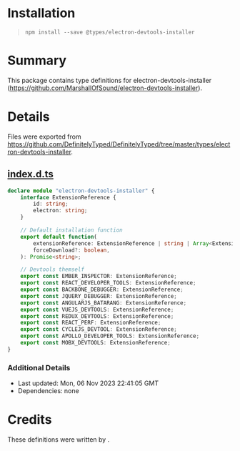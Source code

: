 # Installation
> `npm install --save @types/electron-devtools-installer`

# Summary
This package contains type definitions for electron-devtools-installer (https://github.com/MarshallOfSound/electron-devtools-installer).

# Details
Files were exported from https://github.com/DefinitelyTyped/DefinitelyTyped/tree/master/types/electron-devtools-installer.
## [index.d.ts](https://github.com/DefinitelyTyped/DefinitelyTyped/tree/master/types/electron-devtools-installer/index.d.ts)
````ts
declare module "electron-devtools-installer" {
    interface ExtensionReference {
        id: string;
        electron: string;
    }

    // Default installation function
    export default function(
        extensionReference: ExtensionReference | string | Array<ExtensionReference | string>,
        forceDownload?: boolean,
    ): Promise<string>;

    // Devtools themself
    export const EMBER_INSPECTOR: ExtensionReference;
    export const REACT_DEVELOPER_TOOLS: ExtensionReference;
    export const BACKBONE_DEBUGGER: ExtensionReference;
    export const JQUERY_DEBUGGER: ExtensionReference;
    export const ANGULARJS_BATARANG: ExtensionReference;
    export const VUEJS_DEVTOOLS: ExtensionReference;
    export const REDUX_DEVTOOLS: ExtensionReference;
    export const REACT_PERF: ExtensionReference;
    export const CYCLEJS_DEVTOOL: ExtensionReference;
    export const APOLLO_DEVELOPER_TOOLS: ExtensionReference;
    export const MOBX_DEVTOOLS: ExtensionReference;
}

````

### Additional Details
 * Last updated: Mon, 06 Nov 2023 22:41:05 GMT
 * Dependencies: none

# Credits
These definitions were written by .

